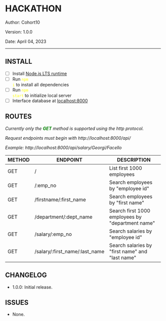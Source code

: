 # HACKATHON

Author: Cohort10

Version: 1.0.0

Date: April 04, 2023

---

## INSTALL

- [ ] Install [Node.js LTS runtime](https://nodejs.org)
- [ ] Run <code style="color:yellow;">npm i</code> to install all dependencies
- [ ] Run <code style="color:yellow;">npm start</code> to initialize local server
- [ ] Interface database at [localhost:8000](http://127.0.0.1:8000)

## ROUTES

<i>Currently only the <b style="color:green;">GET</b> method is supported using the http protocol.</i>

<i>Request endpoints must begin with http://localhost:8000/api/</i>

<i>Example: http://localhost:8000/api/salary/Georgi/Facello</i>

METHOD|ENDPOINT|DESCRIPTION
-|-|-
GET | / | List first 1000 employees
GET | /:emp_no | Search employees by "employee id"
GET | /firstname/:first_name | Search employees by "first name"
GET | /department/:dept_name | Search first 1000 employees by "department name"
GET | /salary/:emp_no | Search salaries by "employee id"
GET | /salary/:first_name/:last_name | Search salaries by "first name" and "last name"

## CHANGELOG

- 1.0.0: Initial release.

## ISSUES

- None.